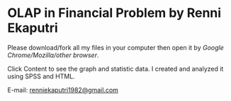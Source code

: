 # OLAP in Financial Problem by Renni Ekaputri

Please download/fork all my files in your computer then open it by *Google Chrome/Mozilla/other browser*.

Click Content to see the graph and statistic data.
I created and analyzed it using SPSS and HTML.

E-mail: renniekaputri1982@gmail.com </br>


